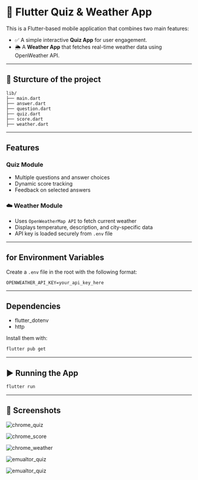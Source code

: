 # 📱 Flutter Quiz & Weather App

This is a Flutter-based mobile application that combines two main features:
- ✅ A simple interactive **Quiz App** for user engagement.
- 🌦️ A **Weather App** that fetches real-time weather data using OpenWeather API.

---

## 📂 Sturcture of the project

```
lib/
├── main.dart
├── answer.dart
├── question.dart
├── quiz.dart
├── score.dart
├── weather.dart
```

---

##  Features

### Quiz Module
- Multiple questions and answer choices
- Dynamic score tracking
- Feedback on selected answers

### ☁️ Weather Module
- Uses `OpenWeatherMap API` to fetch current weather
- Displays temperature, description, and city-specific data
- API key is loaded securely from `.env` file

---

##  for Environment Variables

Create a `.env` file in the root with the following format:

```env
OPENWEATHER_API_KEY=your_api_key_here
```

---

##  Dependencies

- flutter_dotenv
- http

Install them with:

```bash
flutter pub get
```

---

## ▶️ Running the App

```bash
flutter run
```

---

## 📸 Screenshots

![chrome_quiz](assets/images/chrome_quiz.png)

![chrome_score](assets/images/chrome_score.png)

![chrome_weather](assets/images/chrome_weather.png)

![emualtor_quiz](assets/images/emulator_quiz.png)

![emualtor_quiz](assets/images/emulator_weather.png)



